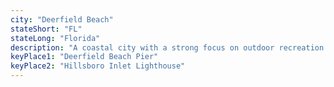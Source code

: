 ```yaml
---
city: "Deerfield Beach"
stateShort: "FL"
stateLong: "Florida"
description: "A coastal city with a strong focus on outdoor recreation."
keyPlace1: "Deerfield Beach Pier"
keyPlace2: "Hillsboro Inlet Lighthouse"
---
```

